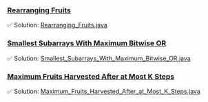 ### [Rearranging Fruits](https://leetcode.com/problems/rearranging-fruits/description/)
✅ Solution: [Rearranging_Fruits.java](Rearranging_Fruits.java)

### [Smallest Subarrays With Maximum Bitwise OR](https://leetcode.com/problems/smallest-subarrays-with-maximum-bitwise-or/description/)
✅ Solution: [Smallest_Subarrays_With_Maximum_Bitwise_OR.java](Smallest_Subarrays_With_Maximum_Bitwise_OR.java)

### [Maximum Fruits Harvested After at Most K Steps](https://leetcode.com/problems/maximum-fruits-harvested-after-at-most-k-steps/description/)
✅ Solution: [Maximum_Fruits_Harvested_After_at_Most_K_Steps.java](Maximum_Fruits_Harvested_After_at_Most_K_Steps.java)

